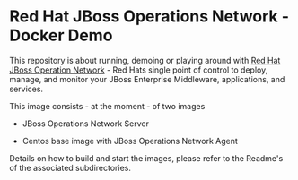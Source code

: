 Red Hat JBoss Operations Network - Docker Demo
==============================================

This repository is about running, demoing or playing around with
[Red Hat JBoss Operation Network](http://www.redhat.com/products/jbossenterprisemiddleware/operations-network/) - Red Hats single point of control to deploy, manage, and monitor your JBoss Enterprise Middleware, applications, and services.

This image consists - at the moment - of two images

* JBoss Operations Network Server

* Centos base image with JBoss Operations Network Agent

Details on how to build and start the images, please refer to the Readme's of the associated subdirectories.
